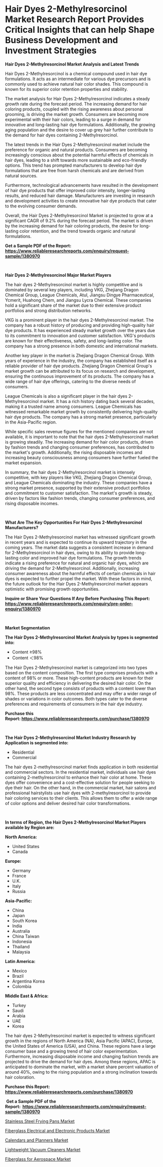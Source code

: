 <p><h1>Hair Dyes 2-Methylresorcinol Market Research Report Provides Critical Insights that can help Shape Business Development and Investment Strategies</h1></p><p><strong>Hair Dyes 2-Methylresorcinol Market Analysis and Latest Trends</strong></p>
<p><p>Hair Dyes 2-Methylresorcinol is a chemical compound used in hair dye formulations. It acts as an intermediate for various dye precursors and is commonly used to achieve natural hair color shades. This compound is known for its superior color retention properties and stability.</p><p>The market analysis for Hair Dyes 2-Methylresorcinol indicates a steady growth rate during the forecast period. The increasing demand for hair coloring products, coupled with the rising awareness about personal grooming, is driving the market growth. Consumers are becoming more experimental with their hair colors, leading to a surge in demand for innovative and long-lasting hair dye formulations. Additionally, the growing aging population and the desire to cover up grey hair further contribute to the demand for hair dyes containing 2-Methylresorcinol.</p><p>The latest trends in the Hair Dyes 2-Methylresorcinol market include the preference for organic and natural products. Consumers are becoming increasingly conscious about the potential harmful effects of chemicals in hair dyes, leading to a shift towards more sustainable and eco-friendly options. This trend has prompted manufacturers to develop hair dye formulations that are free from harsh chemicals and are derived from natural sources.</p><p>Furthermore, technological advancements have resulted in the development of hair dye products that offer improved color intensity, longer-lasting results, and reduced hair damage. Manufacturers are investing in research and development activities to create innovative hair dye products that cater to the evolving consumer demands.</p><p>Overall, the Hair Dyes 2-Methylresorcinol Market is projected to grow at a significant CAGR of 9.2% during the forecast period. The market is driven by the increasing demand for hair coloring products, the desire for long-lasting color retention, and the trend towards organic and natural formulations.</p></p>
<p><strong>Get a Sample PDF of the Report:&nbsp; <a href="https://www.reliableresearchreports.com/enquiry/request-sample/1380970">https://www.reliableresearchreports.com/enquiry/request-sample/1380970</a></strong></p>
<p>&nbsp;</p>
<p><strong>Hair Dyes 2-Methylresorcinol Major Market Players</strong></p>
<p><p>The hair dyes 2-Methylresorcinol market is highly competitive and is dominated by several key players, including VKG, Zhejiang Dragon Chemical Group, League Chemicals, Atul, Jiangsu Dingye Pharmaceutical, Ycmerit, Huahong Chem, and Jiangsu Lycra Chemical. These companies hold a significant share of the market due to their extensive product portfolios and strong distribution networks.</p><p>VKG is a prominent player in the hair dyes 2-Methylresorcinol market. The company has a robust history of producing and providing high-quality hair dye products. It has experienced steady market growth over the years due to its commitment to innovation and customer satisfaction. VKG's products are known for their effectiveness, safety, and long-lasting color. The company has a strong presence in both domestic and international markets.</p><p>Another key player in the market is Zhejiang Dragon Chemical Group. With years of experience in the industry, the company has established itself as a reliable provider of hair dye products. Zhejiang Dragon Chemical Group's market growth can be attributed to its focus on research and development, ensuring the continuous improvement of its products. The company has a wide range of hair dye offerings, catering to the diverse needs of consumers.</p><p>League Chemicals is also a significant player in the hair dyes 2-Methylresorcinol market. It has a rich history dating back several decades, making it a trusted name among consumers. League Chemicals has witnessed remarkable market growth by consistently delivering high-quality hair dye products. The company has a strong market presence, particularly in the Asia-Pacific region.</p><p>While specific sales revenue figures for the mentioned companies are not available, it is important to note that the hair dyes 2-Methylresorcinol market is growing steadily. The increasing demand for hair color products, driven by fashion trends and changing consumer preferences, has contributed to the market's growth. Additionally, the rising disposable incomes and increasing beauty consciousness among consumers have further fueled the market expansion.</p><p>In summary, the hair dyes 2-Methylresorcinol market is intensely competitive, with key players like VKG, Zhejiang Dragon Chemical Group, and League Chemicals dominating the industry. These companies have a strong market presence, supported by their extensive product portfolios and commitment to customer satisfaction. The market's growth is steady, driven by factors like fashion trends, changing consumer preferences, and rising disposable incomes.</p></p>
<p>&nbsp;</p>
<p><strong>What Are The Key Opportunities For Hair Dyes 2-Methylresorcinol Manufacturers?</strong></p>
<p><p>The Hair Dyes 2-Methylresorcinol market has witnessed significant growth in recent years and is expected to continue its upward trajectory in the coming years. The market data suggests a consistent increase in demand for 2-Methylresorcinol in hair dyes, owing to its ability to provide long-lasting color and improved hair dye formulations. The growth trends indicate a rising preference for natural and organic hair dyes, which are driving the demand for 2-Methylresorcinol. Additionally, increasing consumer awareness about the harmful effects of certain chemicals in hair dyes is expected to further propel the market. With these factors in mind, the future outlook for the Hair Dyes 2-Methylresorcinol market appears optimistic with promising growth opportunities.</p></p>
<p><strong>Inquire or Share Your Questions If Any Before Purchasing This Report: <a href="https://www.reliableresearchreports.com/enquiry/pre-order-enquiry/1380970">https://www.reliableresearchreports.com/enquiry/pre-order-enquiry/1380970</a></strong></p>
<p>&nbsp;</p>
<p><strong>Market Segmentation</strong></p>
<p><strong>The Hair Dyes 2-Methylresorcinol Market Analysis by types is segmented into:</strong></p>
<p><ul><li>Content ≥98%</li><li>Content ＜98%</li></ul></p>
<p><p>The Hair Dyes 2-Methylresorcinol market is categorized into two types based on the content composition. The first type comprises products with a content of 98% or more. These high-content products are known for their superior quality and efficiency in delivering the desired hair color. On the other hand, the second type consists of products with a content lower than 98%. These products are less concentrated and may offer a wider range of shades or variations in color outcomes. Both types cater to the diverse preferences and requirements of consumers in the hair dye industry.</p></p>
<p><strong>Purchase this Report:&nbsp;<a href="https://www.reliableresearchreports.com/purchase/1380970">https://www.reliableresearchreports.com/purchase/1380970</a></strong></p>
<p>&nbsp;</p>
<p><strong>The Hair Dyes 2-Methylresorcinol Market Industry Research by Application is segmented into:</strong></p>
<p><ul><li>Residential</li><li>Commercial</li></ul></p>
<p><p>The hair dyes 2-methylresorcinol market finds application in both residential and commercial sectors. In the residential market, individuals use hair dyes containing 2-methylresorcinol to enhance their hair color at home. These dyes offer convenience and a cost-effective solution for people seeking to dye their hair. On the other hand, in the commercial market, hair salons and professional hairstylists use hair dyes with 2-methylresorcinol to provide hair coloring services to their clients. This allows them to offer a wide range of color options and deliver desired hair color transformations.</p></p>
<p>&nbsp;</p>
<p><strong>In terms of Region, the Hair Dyes 2-Methylresorcinol Market Players available by Region are:</strong></p>
<p>
    <p> <strong> North America: </strong>
        <ul>
            <li>United States</li>
            <li>Canada</li>
        </ul>
        </p> 
    <p> <strong> Europe: </strong>
        <ul>
            <li>Germany</li>
            <li>France</li>
            <li>U.K.</li>
            <li>Italy</li>
            <li>Russia</li>
        </ul>
        </p> 
    <p> <strong> Asia-Pacific: </strong>
        <ul>
            <li>China</li>
            <li>Japan</li>
            <li>South Korea</li>
            <li>India</li>
            <li>Australia</li>
            <li>China Taiwan</li>
            <li>Indonesia</li>
            <li>Thailand</li>
            <li>Malaysia</li>
        </ul>
        </p> 
    <p> <strong> Latin America: </strong>
        <ul>
            <li>Mexico</li>
            <li>Brazil</li>
            <li>Argentina Korea</li>
            <li>Colombia</li>
        </ul>
        </p> 
    <p> <strong> Middle East & Africa: </strong>
        <ul>
            <li>Turkey</li>
            <li>Saudi</li>
            <li>Arabia</li>
            <li>UAE</li>
            <li>Korea</li>
        </ul>
    </p>
    </p>
<p><p>The hair dyes 2-Methylresorcinol market is expected to witness significant growth in the regions of North America (NA), Asia Pacific (APAC), Europe, the United States of America (USA), and China. These regions have a large consumer base and a growing trend of hair color experimentation. Furthermore, increasing disposable income and changing fashion trends are projected to drive the demand for hair dyes. Among these regions, APAC is anticipated to dominate the market, with a market share percent valuation of around 40%, owing to the rising population and a strong inclination towards hair coloration.</p></p>
<p><strong>Purchase this Report: <a href="https://www.reliableresearchreports.com/purchase/1380970">https://www.reliableresearchreports.com/purchase/1380970</a></strong></p>
<p>&nbsp;<strong>Get a Sample PDF of the Report:&nbsp;&nbsp;<a href="https://www.reliableresearchreports.com/enquiry/request-sample/1380970">https://www.reliableresearchreports.com/enquiry/request-sample/1380970</a></strong></p>
<p><strong></strong></p>
<p><p><a href="https://www.linkedin.com/pulse/stainless-steel-frying-pans-market-size-share-amp-trends-analysis-usnle/">Stainless Steel Frying Pans Market</a></p><p><a href="https://github.com/santosh758595/Market-Research-Report-List-2/blob/main/fiberglass-electrical-and-electronic-products-market.md">Fiberglass Electrical and Electronic Products Market</a></p><p><a href="https://www.linkedin.com/pulse/calendars-planners-market-size-2023-2030-global-industrial-dubze/">Calendars and Planners Market</a></p><p><a href="https://www.linkedin.com/pulse/lightweight-vacuum-cleaners-market-research-report-provides-thorough-i07te/">Lightweight Vacuum Cleaners Market</a></p><p><a href="https://github.com/Chiragrp26/Market-Research-Report-List-2/blob/main/fiberglass-for-aerospace-market.md">Fiberglass for Aerospace Market</a></p></p>